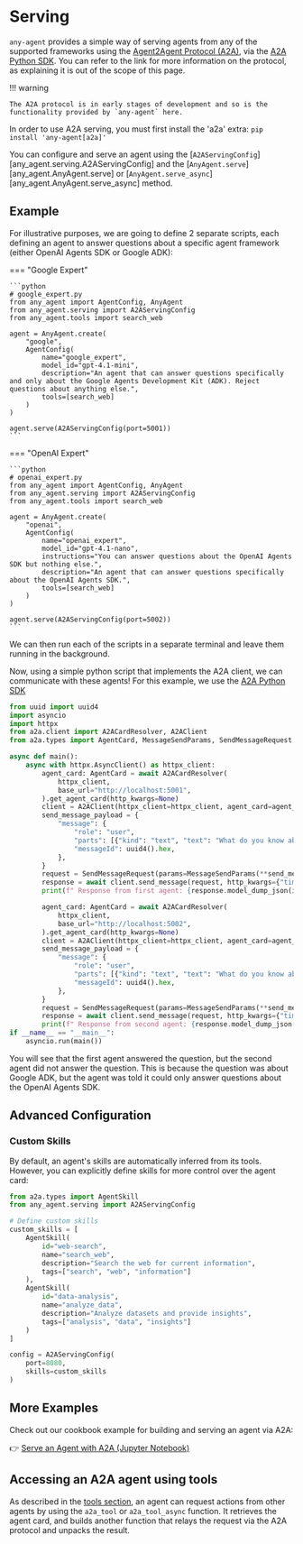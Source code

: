 # Serving

`any-agent` provides a simple way of serving agents from any of the supported frameworks using the
[Agent2Agent Protocol (A2A)](https://google.github.io/A2A/), via the [A2A Python SDK](https://github.com/google-a2a/a2a-python). You can refer to the link for more information on
the protocol, as explaining it is out of the scope of this page.

!!! warning

    The A2A protocol is in early stages of development and so is the functionality provided by `any-agent` here.

In order to use A2A serving, you must first install the 'a2a' extra: `pip install 'any-agent[a2a]'`

You can configure and serve an agent using the [`A2AServingConfig`][any_agent.serving.A2AServingConfig] and the [`AnyAgent.serve`][any_agent.AnyAgent.serve] or [`AnyAgent.serve_async`][any_agent.AnyAgent.serve_async] method.

## Example

For illustrative purposes, we are going to define 2 separate scripts, each defining an agent to answer questions about a specific agent framework (either OpenAI Agents SDK or Google ADK):


=== "Google Expert"

    ```python
    # google_expert.py
    from any_agent import AgentConfig, AnyAgent
    from any_agent.serving import A2AServingConfig
    from any_agent.tools import search_web

    agent = AnyAgent.create(
        "google",
        AgentConfig(
            name="google_expert",
            model_id="gpt-4.1-mini",
            description="An agent that can answer questions specifically and only about the Google Agents Development Kit (ADK). Reject questions about anything else.",
            tools=[search_web]
        )
    )

    agent.serve(A2AServingConfig(port=5001))
    ```

=== "OpenAI Expert"

    ```python
    # openai_expert.py
    from any_agent import AgentConfig, AnyAgent
    from any_agent.serving import A2AServingConfig
    from any_agent.tools import search_web

    agent = AnyAgent.create(
        "openai",
        AgentConfig(
            name="openai_expert",
            model_id="gpt-4.1-nano",
            instructions="You can answer questions about the OpenAI Agents SDK but nothing else.",
            description="An agent that can answer questions specifically about the OpenAI Agents SDK.",
            tools=[search_web]
        )
    )

    agent.serve(A2AServingConfig(port=5002))
    ```

We can then run each of the scripts in a separate terminal and leave them running in the background.

Now, using a simple python script that implements the A2A client, we can communicate with these agents! For this example,
we use the [A2A Python SDK](https://github.com/google-a2a/a2a-python)


```python
from uuid import uuid4
import asyncio
import httpx
from a2a.client import A2ACardResolver, A2AClient
from a2a.types import AgentCard, MessageSendParams, SendMessageRequest

async def main():
    async with httpx.AsyncClient() as httpx_client:
        agent_card: AgentCard = await A2ACardResolver(
            httpx_client,
            base_url="http://localhost:5001",
        ).get_agent_card(http_kwargs=None)
        client = A2AClient(httpx_client=httpx_client, agent_card=agent_card)
        send_message_payload = {
            "message": {
                "role": "user",
                "parts": [{"kind": "text", "text": "What do you know about the Google ADK?"}],
                "messageId": uuid4().hex,
            },
        }
        request = SendMessageRequest(params=MessageSendParams(**send_message_payload))
        response = await client.send_message(request, http_kwargs={"timeout": 60})
        print(f" Response from first agent: {response.model_dump_json(indent=2)}")

        agent_card: AgentCard = await A2ACardResolver(
            httpx_client,
            base_url="http://localhost:5002",
        ).get_agent_card(http_kwargs=None)
        client = A2AClient(httpx_client=httpx_client, agent_card=agent_card)
        send_message_payload = {
            "message": {
                "role": "user",
                "parts": [{"kind": "text", "text": "What do you know about the Google ADK?"}],
                "messageId": uuid4().hex,
            },
        }
        request = SendMessageRequest(params=MessageSendParams(**send_message_payload))
        response = await client.send_message(request, http_kwargs={"timeout": 60})
        print(f" Response from second agent: {response.model_dump_json(indent=2)}")
if __name__ == "__main__":
    asyncio.run(main())
```

You will see that the first agent answered the question, but the second agent did not answer the question.
This is because the question was about Google ADK,
but the agent was told it could only answer questions about the OpenAI Agents SDK.

## Advanced Configuration

### Custom Skills

By default, an agent's skills are automatically inferred from its tools. However, you can explicitly define skills for more control over the agent card:

```python
from a2a.types import AgentSkill
from any_agent.serving import A2AServingConfig

# Define custom skills
custom_skills = [
    AgentSkill(
        id="web-search",
        name="search_web",
        description="Search the web for current information",
        tags=["search", "web", "information"]
    ),
    AgentSkill(
        id="data-analysis",
        name="analyze_data",
        description="Analyze datasets and provide insights",
        tags=["analysis", "data", "insights"]
    )
]

config = A2AServingConfig(
    port=8080,
    skills=custom_skills
)
```

## More Examples

Check out our cookbook example for building and serving an agent via A2A:

👉 [Serve an Agent with A2A (Jupyter Notebook)](../cookbook/a2a)

## Accessing an A2A agent using tools

As described in the [tools section](./agents/tools.md#a2a-tools), an agent can request actions from other agents by using the `a2a_tool`  or `a2a_tool_async` function. It retrieves the agent card, and builds another function that relays the request via the A2A protocol and unpacks the result.
